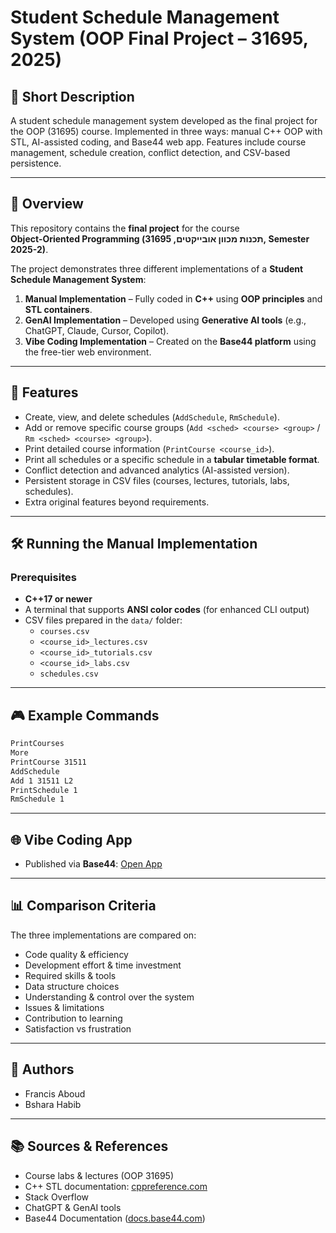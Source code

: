 # Student Schedule Management System (OOP Final Project – 31695, 2025)

## 📌 Short Description
A student schedule management system developed as the final project for the OOP (31695) course. Implemented in three ways: manual C++ OOP with STL, AI-assisted coding, and Base44 web app. Features include course management, schedule creation, conflict detection, and CSV-based persistence.

---

## 📝 Overview
This repository contains the **final project** for the course  
**Object-Oriented Programming (תכנות מכוון אובייקטים, 31695, Semester 2025-2)**.  

The project demonstrates three different implementations of a **Student Schedule Management System**:

1. **Manual Implementation** – Fully coded in **C++** using **OOP principles** and **STL containers**.  
2. **GenAI Implementation** – Developed using **Generative AI tools** (e.g., ChatGPT, Claude, Cursor, Copilot).  
3. **Vibe Coding Implementation** – Created on the **Base44 platform** using the free-tier web environment.

---

## 🚀 Features
- Create, view, and delete schedules (`AddSchedule`, `RmSchedule`).  
- Add or remove specific course groups (`Add <sched> <course> <group>` / `Rm <sched> <course> <group>`).  
- Print detailed course information (`PrintCourse <course_id>`).  
- Print all schedules or a specific schedule in a **tabular timetable format**.  
- Conflict detection and advanced analytics (AI-assisted version).  
- Persistent storage in CSV files (courses, lectures, tutorials, labs, schedules).  
- Extra original features beyond requirements.  

---

## 🛠 Running the Manual Implementation
### Prerequisites
- **C++17 or newer**
- A terminal that supports **ANSI color codes** (for enhanced CLI output)
- CSV files prepared in the `data/` folder:
  - `courses.csv`
  - `<course_id>_lectures.csv`
  - `<course_id>_tutorials.csv`
  - `<course_id>_labs.csv`
  - `schedules.csv`

---

## 🎮 Example Commands

```bash
PrintCourses
More
PrintCourse 31511
AddSchedule
Add 1 31511 L2
PrintSchedule 1
RmSchedule 1
```

---

## 🌐 Vibe Coding App

* Published via **Base44**: [Open App](https://app--academia-flow-0f12e827.base44.app)

---

## 📊 Comparison Criteria

The three implementations are compared on:

* Code quality & efficiency
* Development effort & time investment
* Required skills & tools
* Data structure choices
* Understanding & control over the system
* Issues & limitations
* Contribution to learning
* Satisfaction vs frustration

---

## 👥 Authors

* Francis Aboud
* Bshara Habib

---

## 📚 Sources & References

* Course labs & lectures (OOP 31695)
* C++ STL documentation: [cppreference.com](https://en.cppreference.com)
* Stack Overflow
* ChatGPT & GenAI tools
* Base44 Documentation ([docs.base44.com](https://docs.base44.com))
